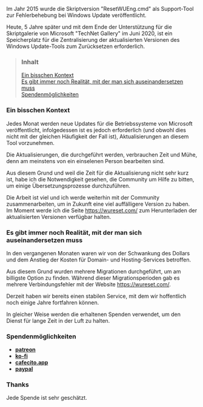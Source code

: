 Im Jahr 2015 wurde die Skriptversion "ResetWUEng.cmd" als Support-Tool zur Fehlerbehebung bei Windows Update veröffentlicht.

Heute, 5 Jahre später und mit dem Ende der Unterstützung für die Skriptgalerie von Microsoft "TechNet Gallery" im Juni 2020, ist ein Speicherplatz für die Zentralisierung der aktualisierten Versionen des Windows Update-Tools zum Zurücksetzen erforderlich.


> ### Inhalt
>
> [Ein bisschen Kontext](#ein-bisschen-kontext) <br />
> [Es gibt immer noch Realität, mit der man sich auseinandersetzen muss](#es-gibt-immer-noch-realität-mit-der-man-sich-auseinandersetzen-muss) <br />
> [Spendenmöglichkeiten](#spendenmöglichkeiten)


### Ein bisschen Kontext

Jedes Monat werden neue Updates für die Betriebssysteme von Microsoft veröffentlicht, infolgedessen ist es jedoch erforderlich (und obwohl dies nicht mit der gleichen Häufigkeit der Fall ist), Aktualisierungen an diesem Tool vorzunehmen.

Die Aktualisierungen, die durchgeführt werden, verbrauchen Zeit und Mühe, denn am meinstens von ein einselenen Person bearbeiten sind.

Aus diesem Grund und weil die Zeit für die Aktualisierung nicht sehr kurz ist, habe ich die Notwendigkeit gesehen, die Community um Hilfe zu bitten, um einige Übersetzungsprozesse durchzuführen.

Die Arbeit ist viel und ich werde weiterhin mit der Community zusammenarbeiten, um in Zukunft eine viel auffälligere Version zu haben. Im Moment werde ich die Seite https://wureset.com/ zum Herunterladen der aktualisierten Versionen verfügbar halten.


### Es gibt immer noch Realität, mit der man sich auseinandersetzen muss

In den vergangenen Monaten waren wir von der Schwankung des Dollars und dem Anstieg der Kosten für Domain- und Hosting-Services betroffen.

Aus diesem Grund wurden mehrere Migrationen durchgeführt, um am billigste Option zu finden. Während dieser Migrationsperioden gab es mehrere Verbindungsfehler mit der Website https://wureset.com/.

Derzeit haben wir bereits einen stabilen Service, mit dem wir hoffentlich noch einige Jahre fortfahren können.

In gleicher Weise werden die erhaltenen Spenden verwendet, um den Dienst für lange Zeit in der Luft zu halten.


### Spendenmöglichkeiten

-   [**patreon**](https://www.patreon.com/imgil)
-   [**ko-fi**](https://ko-fi.com/imgil)
-   [**cafecito.app**](https://cafecito.app/imgil)
-   [**paypal**](https://paypal.me/ManuelFGil)


### Thanks

Jede Spende ist sehr geschätzt.
